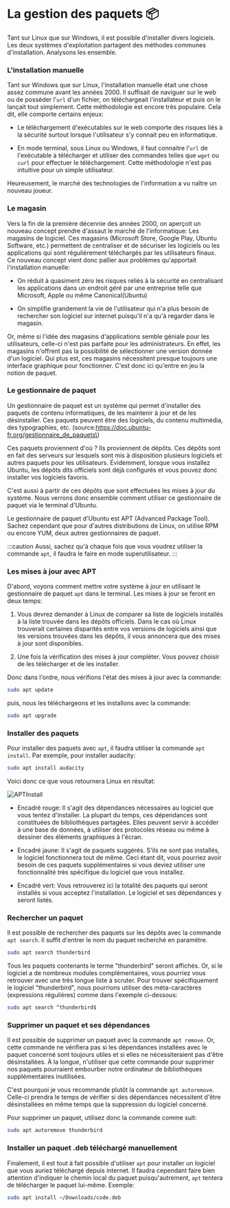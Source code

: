 # La gestion des paquets 📦

Tant sur Linux que sur Windows, il est possible d'installer divers logiciels. Les deux systèmes d'exploitation partagent des méthodes communes d'installation. Analysons les ensemble.

### L'installation manuelle

Tant sur Windows que sur Linux, l'installation manuelle était une chose assez commune avant les années 2000. Il suffisait de naviguer sur le web ou de posséder l'`url` d'un fichier, on téléchargeait l'installateur et puis on le lançait tout simplement. Cette méthodologie est encore très populaire. Cela dit, elle comporte certains enjeux:

* Le téléchargement d'exécutables sur le web comporte des risques liés à la sécurité surtout lorsque l'utilisateur s'y connait peu en informatique.

* En mode terminal, sous Linux ou Windows, il faut connaitre l'`url` de l'exécutable à télécharger et utiliser des commandes telles que `wget` ou `curl` pour effectuer le téléchargement. Cette méthodologie n'est pas intuitive pour un simple utilisateur.

Heureusement, le marché des technologies de l'information a vu naître un nouveau joueur.

### Le magasin

Vers la fin de la première décennie des années 2000, on aperçoit un nouveau concept prendre d'assaut le marché de l'informatique: Les magasins de logiciel. Ces magasins \(Microsoft Store, Google Play, Ubuntu Software, etc.\) permettent de centraliser et de sécuriser les logiciels ou les applications qui sont régulièrement téléchargés par les utilisateurs finaux. Ce nouveau concept vient donc pallier aux problèmes qu'apportait l'installation manuelle:

* On réduit à quasiment zéro les risques reliés à la sécurité en centralisant les applications dans un endroit géré par une entreprise telle que Microsoft, Apple ou même Canonical\(Ubuntu\)

* On simplifie grandement la vie de l'utilisateur qui n'a plus besoin de rechercher son logiciel sur internet puisqu'il n'a qu'à regarder dans le magasin.

Or, même si l'idée des magasins d'applications semble géniale pour les utilisateurs, celle-ci n'est pas parfaite pour les administrateurs. En effet, les magasins n'offrent pas la possibilité de sélectionner une version donnée d'un logiciel. Qui plus est, ces magasins nécessitent presque toujours une interface graphique pour fonctionner. C'est donc ici qu'entre en jeu la notion de paquet.

### Le gestionnaire de paquet

Un gestionnaire de paquet est un système qui permet d'installer des paquets de contenu informatiques, de les maintenir à jour et de les désinstaller. Ces paquets peuvent être des logiciels, du contenu multimédia, des typographies, etc. \(source:https://doc.ubuntu-fr.org/gestionnaire_de_paquets\)

Ces paquets proviennent d'où ? Ils proviennent de dépôts. Ces dépôts sont en fait des serveurs sur lesquels sont mis à disposition plusieurs logiciels et autres paquets pour les utilisateurs. Évidemment, lorsque vous installez Ubuntu, les dépôts dits officiels sont déjà configurés et vous pouvez donc installer vos logiciels favoris.

C'est aussi à partir de ces dépôts que sont effectuées les mises à jour du système. Nous verrons donc ensemble comment utiliser ce gestionnaire de paquet via le terminal d'Ubuntu. 

Le gestionnaire de paquet d'Ubuntu est APT \(Advanced Package Tool\). Sachez cependant que pour d'autres distributions de Linux, on utilise RPM ou encore YUM, deux autres gestionnaires de paquet. 

:::caution
Aussi, sachez qu'à chaque fois que vous voudrez utiliser la commande `apt`, il faudra le faire en mode superutilisateur.
:::
### Les mises à jour avec APT

D'abord, voyons comment mettre votre système à jour en utilisant le gestionnaire de paquet `apt` dans le terminal. Les mises à jour se feront en deux temps:

1. Vous devrez demander à Linux de comparer sa liste de logiciels installés à la liste trouvée dans les dépôts officiels. Dans le cas où Linux trouverait certaines disparités entre vos versions de logiciels ainsi que les versions trouvées dans les dépôts, il vous annoncera que des mises à jour sont disponibles.

1. Une fois la vérification des mises à jour compléter. Vous pouvez choisir de les télécharger et de les installer.

Donc dans l'ordre, nous vérifions l'état des mises à jour avec la commande:

```bash
sudo apt update
```

puis, nous les téléchargeons et les installons avec la commande:

```bash
sudo apt upgrade
```

### Installer des paquets

Pour installer des paquets avec `apt`, il faudra utiliser la commande `apt install`. Par exemple, pour installer audacity:

```bash
sudo apt install audacity
```
Voici donc ce que vous retournera Linux en résultat:

![APTInstall](/img/Linux/AptInstall.png)

* Encadré rouge: Il s'agit des dépendances nécessaires au logiciel que vous tentez d'installer. La plupart du temps, ces dépendances sont constituées de bibliothèques partagées. Elles peuvent servir à accéder à une base de données, à utiliser des protocoles réseau ou même à dessiner des éléments graphiques à l'écran.

* Encadré jaune: Il s'agit de paquets suggérés. S'ils ne sont pas installés, le logiciel fonctionnera tout de même. Ceci étant dit, vous pourriez avoir besoin de ces paquets supplémentaires si vous deviez utiliser une fonctionnalité très spécifique du logiciel que vous installez.

* Encadré vert: Vous retrouverez ici la totalité des paquets qui seront installés si vous acceptez l'installation. Le logiciel et ses dépendances y seront listés.

### Rechercher un paquet

Il est possible de rechercher des paquets sur les dépôts avec la commande `apt search`. Il suffit d'entrer le nom du paquet recherché en paramètre.

```bash
sudo apt search thunderbird
```

Tous les paquets contenants le terme "thunderbird" seront affichés. Or, si le logiciel a de nombreux modules complémentaires, vous pourriez vous retrouver avec une très longue liste à scruter. Pour trouver spécifiquement le logiciel "thunderbird", nous pourrions utiliser des méta-caractères \(expressions régulières\) comme dans l'exemple ci-dessous:

```bash
sudo apt search ^thunderbird$
```

### Supprimer un paquet et ses dépendances

Il est possible de supprimer un paquet avec la commande `apt remove`. Or, cette commande ne vérifiera pas si les dépendances installées avec le paquet concerné sont toujours utiles et si elles ne nécessiteraient pas d'être désinstallées. À la longue, n'utiliser que cette commande pour supprimer nos paquets pourraient embourber notre ordinateur de bibliothèques supplémentaires inutilisées.

C'est pourquoi je vous recommande plutôt la commande `apt autoremove`. Celle-ci prendra le temps de vérifier si des dépendances nécessitent d'être désinstallées en même temps que la suppression du logiciel concerné.

Pour supprimer un paquet, utilisez donc la commande comme suit:

```bash
sudo apt autoremove thunderbird
```

### Installer un paquet .deb téléchargé manuellement

Finalement, il est tout à fait possible d'utiliser `apt` pour installer un logiciel que vous auriez téléchargé depuis internet. Il faudra cependant faire bien attention d'indiquer le chemin local du paquet puisqu'autrement, `apt` tentera de télécharger le paquet lui-même. Exemple:

```bash
sudo apt install ~/Downloads/code.deb
```